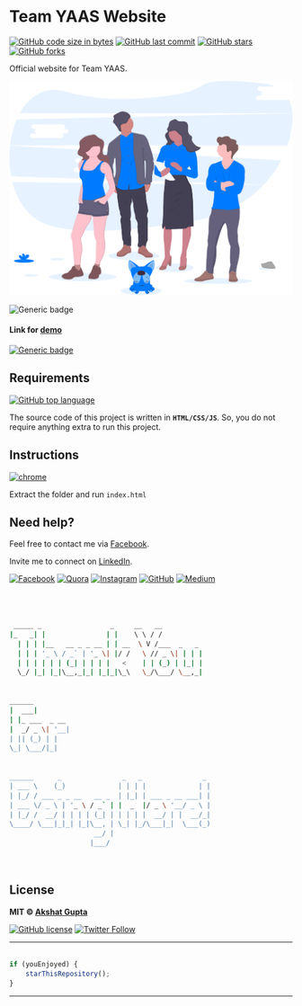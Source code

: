 # Team YAAS Website

[![GitHub code size in bytes](https://img.shields.io/github/languages/code-size/akshatvg/team-yaas?logo=github&style=social)](https://github.com/akshatvg/) [![GitHub last commit](https://img.shields.io/github/last-commit/akshatvg/team-yaas?style=social&logo=git)](https://github.com/akshatvg/) [![GitHub stars](https://img.shields.io/github/stars/akshatvg/team-yaas?style=social)](https://github.com/akshatvg/team-yaas/stargazers) [![GitHub forks](https://img.shields.io/github/forks/akshatvg/team-yaas?style=social&logo=git)](https://github.com/akshatvg/team-yaas/network)

Official website for Team YAAS.

<p align="center">
<a href="https://yaas.akshatvg.com">
<img src="https://github.com/akshatvg/team-yaas/blob/master/img/about-img.svg" alt="About Illustration"/>
</a>
</p>

![Generic badge](https://img.shields.io/badge/Team-YAAS-orange) 

#### Link for [demo](https://yaas.akshatvg.com) 
[![Generic badge](https://img.shields.io/badge/view-demo-orange)](https://yaas.akshatvg.com)

## Requirements

[![GitHub top language](https://img.shields.io/github/languages/top/akshatvg/team-yaas?logo=html&style=social)](https://github.com/akshatvg/)

The source code of this project is written in **`HTML/CSS/JS`**. So, you do not require anything extra to run this project.

## Instructions

[![chrome](https://img.shields.io/badge/Open-index.html-lightgrey.svg?logo=google-chrome&style=popout&logoColor=red)](https://yaas.akshatvg.com)

Extract the folder and run `index.html`


## Need help?


Feel free to contact me via [Facebook](https://www.facebook.com/akshatvg).

Invite me to connect on [LinkedIn](https://www.linkedin.com/in/akshatvg/).

[![Facebook](https://img.shields.io/badge/Facebook-add-blue.svg?logo=facebook&logoColor=white)](https://www.facebook.com/akshatvg) [![Quora](https://img.shields.io/badge/Quora-ask-red.svg?logo=quora)](https://www.quora.com/profile/Akshat-Gupta-279) [![Instagram](https://img.shields.io/badge/Instagram-follow-purple.svg?logo=instagram&logoColor=white)](https://www.instagram.com/akshatvg/) [![GitHub](https://img.shields.io/badge/Snapchat-add-yellow.svg?logo=snapchat&logoColor=white)](https://www.snapchat.com/add/akshatvg) [![Medium](https://img.shields.io/badge/Medium-follow-black.svg?logo=medium&logoColor=white)](https://medium.com/@akshatvg)


```bash



 _____ _                 _     __   __            
|_   _| |               | |    \ \ / /            
  | | | |__   __ _ _ __ | | __  \ V /___  _   _   
  | | | '_ \ / _` | '_ \| |/ /   \ // _ \| | | |  
  | | | | | | (_| | | | |   <    | | (_) | |_| |  
  \_/ |_| |_|\__,_|_| |_|_|\_\   \_/\___/ \__,_|  
                                                  
                                                  
______                                            
|  ___|                                           
| |_ ___  _ __                                    
|  _/ _ \| '__|                                   
| || (_) | |                                      
\_| \___/|_|                                      
                                                  
                                                  
______      _               _   _               _ 
| ___ \    (_)             | | | |             | |
| |_/ / ___ _ _ __   __ _  | |_| | ___ _ __ ___| |
| ___ \/ _ \ | '_ \ / _` | |  _  |/ _ \ '__/ _ \ |
| |_/ /  __/ | | | | (_| | | | | |  __/ | |  __/_|
\____/ \___|_|_| |_|\__, | \_| |_/\___|_|  \___(_)
                     __/ |                        
                    |___/                         

 


```

## License

**MIT &copy; [Akshat Gupta](https://github.com/akshatvg/team-yaas/blob/master/LICENSE)**

[![GitHub license](https://img.shields.io/github/license/akshatvg/team-yaas?style=social&logo=github)](https://github.com/akshatvg/team-yaas/blob/master/LICENSE) [![Twitter Follow](https://img.shields.io/twitter/follow/akshatvg?style=social)](https://twitter.com/akshatvg)

---------

```javascript

if (youEnjoyed) {
    starThisRepository();
}

```

-----------
